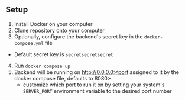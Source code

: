 ## Setup
1. Install Docker on your computer
2. Clone repository onto your computer
3. Optionally, configure the backend's secret key in the ```docker-compose.yml``` file
  * Default secret key is ```secretsecretsecret```
4. Run ```docker compose up``` 
5. Backend will be running on http://0.0.0.0:<port assigned to it by the docker compose file, defaults to 8080>
   * customize which port to run it on by setting your system's ```SERVER_PORT``` environment variable to the desired port number
